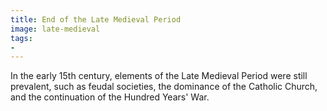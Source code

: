 ```yaml
---
title: End of the Late Medieval Period
image: late-medieval
tags:
- 
---
```

In the early 15th century, elements of the Late Medieval Period were still prevalent, such as feudal societies, the dominance of the Catholic Church, and the continuation of the Hundred Years' War.

[^1]: **Title:** []()<br>
**Publication:** []()<br>
**Archive:** [archive]()

[^2]: **Title:** []()<br>
**Publication:** []()<br>
**Archive:** [archive]()
